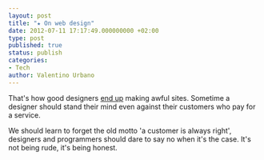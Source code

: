 ```yaml
---
layout: post
title: "★ On web design"
date: 2012-07-11 17:17:49.000000000 +02:00
type: post
published: true
status: publish
categories:
- Tech
author: Valentino Urbano 
---
```


That's how good designers [end up][0] making awful sites. Sometime a designer should stand their mind even against their customers who pay for a service.

We should learn to forget the old motto 'a customer is always right', designers and programmers should dare to say no when it's the case. It's not being rude, it's being honest.


[0]: http://theoatmeal.com/comics/design_hell